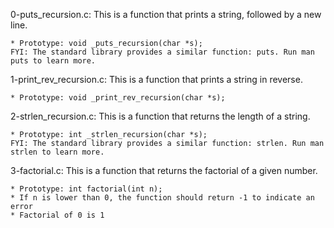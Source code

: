 0-puts_recursion.c: This is a function that prints a string, followed by a new line.

	* Prototype: void _puts_recursion(char *s);
	FYI: The standard library provides a similar function: puts. Run man puts to learn more.

1-print_rev_recursion.c: This is a function that prints a string in reverse.

	* Prototype: void _print_rev_recursion(char *s);

2-strlen_recursion.c: This is a function that returns the length of a string.

	* Prototype: int _strlen_recursion(char *s);
	FYI: The standard library provides a similar function: strlen. Run man strlen to learn more.

3-factorial.c: This is a function that returns the factorial of a given number.

	* Prototype: int factorial(int n);
	* If n is lower than 0, the function should return -1 to indicate an error
	* Factorial of 0 is 1
